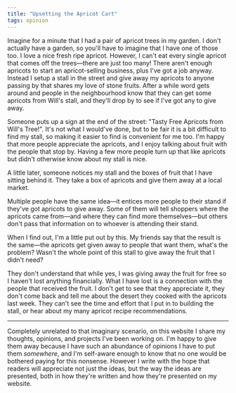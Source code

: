 ```yaml
---
title: "Upsetting the Apricot Cart"
tags: opinion
---
```


Imagine for a minute that I had a pair of apricot trees in my garden. I don't actually have a garden, so you'll have to imagine that I have one of those too. I love a nice fresh ripe apricot. However, I can't eat every single apricot that comes off the trees—there are just too many! There aren't enough apricots to start an apricot-selling business, plus I've got a job anyway. Instead I setup a stall in the street and give away my apricots to anyone passing by that shares my love of stone fruits. After a while word gets around and people in the neighbourhood know that they can get some apricots from Will's stall, and they'll drop by to see if I've got any to give away.

Someone puts up a sign at the end of the street: "Tasty Free Apricots from Will's Tree!". It's not what I would've done, but to be fair it is a bit difficult to find my stall, so making it easier to find is convenient for me too. I'm happy that more people appreciate the apricots, and I enjoy talking about fruit with the people that stop by. Having a few more people turn up that like apricots but didn't otherwise know about my stall is nice.

A little later, someone notices my stall and the boxes of fruit that I have sitting behind it. They take a box of apricots and give them away at a local market.

Multiple people have the same idea—it entices more people to their stand if they've got apricots to give away. Some of them will tell shoppers where the apricots came from—and where they can find more themselves—but others don't pass that information on to whoever is attending their stand.

When I find out, I'm a little put out by this. My friends say that the result is the same—the apricots get given away to people that want them, what's the problem? Wasn't the whole point of this stall to give away the fruit that I didn't need?

They don't understand that while yes, I was giving away the fruit for free so I haven't lost anything financially. What I have lost is a connection with the people that received the fruit. I don't get to see that they appreciate it, they don't come back and tell me about the desert they cooked with the apricots last week. They can't see the time and effort that I put in to building the stall, or hear about my many apricot recipe recommendations.

---

Completely unrelated to that imaginary scenario, on this website I share my thoughts, opinions, and projects I've been working on. I'm happy to give them away because I have such an abundance of opinions I have to put them _somewhere_, and I'm self-aware enough to know that no one would be bothered paying for this nonsense. However I write with the hope that readers will appreciate not just the ideas, but the way the ideas are presented, both in how they're written and how they're presented on my website.
